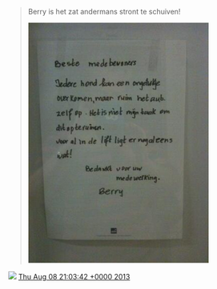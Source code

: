 > Berry is het zat andermans stront te schuiven\! 
> 
> ![](../../media/365579088766840834-BRLMPovCMAABmLj.jpg)

<img src="../../media/tweet.ico" width="12" /> [Thu Aug 08 21:03:42 +0000 2013](https://twitter.com/DromerDenker/status/365579088766840834)